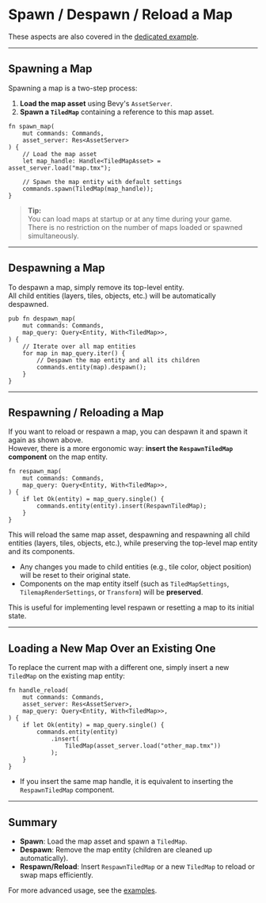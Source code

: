 # Spawn / Despawn / Reload a Map

These aspects are also covered in the [dedicated example](https://github.com/adrien-bon/bevy_ecs_tiled/blob/main/examples/map_reload.rs).

---

## Spawning a Map

Spawning a map is a two-step process:

1. **Load the map asset** using Bevy's `AssetServer`.
2. **Spawn a `TiledMap`** containing a reference to this map asset.

```rust,no_run
fn spawn_map(
    mut commands: Commands,
    asset_server: Res<AssetServer>
) {
    // Load the map asset
    let map_handle: Handle<TiledMapAsset> = asset_server.load("map.tmx");

    // Spawn the map entity with default settings
    commands.spawn(TiledMap(map_handle));
}
```

> **Tip:**  
> You can load maps at startup or at any time during your game.  
> There is no restriction on the number of maps loaded or spawned simultaneously.

---

## Despawning a Map

To despawn a map, simply remove its top-level entity.  
All child entities (layers, tiles, objects, etc.) will be automatically despawned.

```rust,no_run
pub fn despawn_map(
    mut commands: Commands,
    map_query: Query<Entity, With<TiledMap>>,
) {
    // Iterate over all map entities
    for map in map_query.iter() {
        // Despawn the map entity and all its children
        commands.entity(map).despawn();
    }
}
```

---

## Respawning / Reloading a Map

If you want to reload or respawn a map, you can despawn it and spawn it again as shown above.  
However, there is a more ergonomic way: **insert the `RespawnTiledMap` component** on the map entity.

```rust,no_run
fn respawn_map(
    mut commands: Commands,
    map_query: Query<Entity, With<TiledMap>>,
) {
    if let Ok(entity) = map_query.single() {
        commands.entity(entity).insert(RespawnTiledMap);
    }
}
```

This will reload the same map asset, despawning and respawning all child entities (layers, tiles, objects, etc.), while preserving the top-level map entity and its components.

- Any changes you made to child entities (e.g., tile color, object position) will be reset to their original state.
- Components on the map entity itself (such as `TiledMapSettings`, `TilemapRenderSettings`, or `Transform`) will be **preserved**.

This is useful for implementing level respawn or resetting a map to its initial state.

---

## Loading a New Map Over an Existing One

To replace the current map with a different one, simply insert a new `TiledMap` on the existing map entity:

```rust,no_run
fn handle_reload(
    mut commands: Commands,
    asset_server: Res<AssetServer>,
    map_query: Query<Entity, With<TiledMap>>,
) {
    if let Ok(entity) = map_query.single() {
        commands.entity(entity)
            .insert(
                TiledMap(asset_server.load("other_map.tmx"))
            );
    }
}
```

- If you insert the same map handle, it is equivalent to inserting the `RespawnTiledMap` component.

---

## Summary

- **Spawn**: Load the map asset and spawn a `TiledMap`.
- **Despawn**: Remove the map entity (children are cleaned up automatically).
- **Respawn/Reload**: Insert `RespawnTiledMap` or a new `TiledMap` to reload or swap maps efficiently.

For more advanced usage, see the [examples](https://github.com/adrien-bon/bevy_ecs_tiled/tree/main/examples/map_reload.rs).

